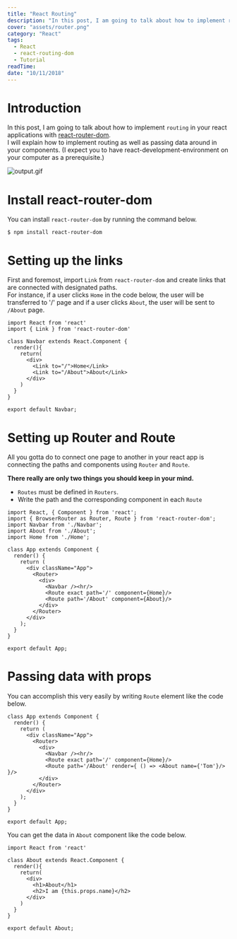 ```yaml
---
title: "React Routing"
description: "In this post, I am going to talk about how to implement routing in your react applications with react-router-dom."
cover: "assets/router.png"
category: "React"
tags:
  - React
  - react-routing-dom
  - Tutorial
readTime:
date: "10/11/2018"
---
```

# Introduction
In this post, I am going to talk about how to implement `routing` in your react applications with [react-router-dom](https://www.npmjs.com/package/react-router-dom).    
I will explain how to implement routing as well as passing data around in your components. (I expect you to have react-development-environment on your computer as a prerequisite.)

![output.gif](https://qiita-image-store.s3.amazonaws.com/0/258219/99114ff7-f968-f469-2912-44a08a0d6af1.gif)

# Install react-router-dom
 You can install `react-router-dom` by running the command below.

```console
$ npm install react-router-dom
```

# Setting up the links
 First and foremost, import `Link` from `react-router-dom` and create links that are connected with designated paths.  
 For instance, if a user clicks `Home` in the code below, the user will be transferred to '/' page and if a user clicks `About`, the user will be sent to `/About` page.

```JS
import React from 'react'
import { Link } from 'react-router-dom'

class Navbar extends React.Component {
  render(){
    return(
      <div>
        <Link to="/">Home</Link>
        <Link to="/About">About</Link>
      </div>
    )
  }
}

export default Navbar;
```

# Setting up Router and Route
 All you gotta do to connect one page to another in your react app is connecting the paths and components using `Router` and `Route`.

__There really are only two things you should keep in your mind.__

- `Routes` must be defined in `Routers`.
- Write the path and the corresponding component in each `Route`

```JS
import React, { Component } from 'react';
import { BrowserRouter as Router, Route } from 'react-router-dom';
import Navbar from './Navbar';
import About from './About';
import Home from './Home';

class App extends Component {
  render() {
    return (
      <div className="App">
        <Router>
          <div>
            <Navbar /><hr/>
            <Route exact path='/' component={Home}/>
            <Route path='/About' component={About}/>
          </div>
        </Router>
      </div>
    );
  }
}

export default App;
```

# Passing data with props
 You can accomplish this very easily by writing `Route` element like the code below.

```JS
class App extends Component {
  render() {
    return (
      <div className="App">
        <Router>
          <div>
            <Navbar /><hr/>
            <Route exact path='/' component={Home}/>
            <Route path='/About' render={ () => <About name={'Tom'}/> }/>
          </div>
        </Router>
      </div>
    );
  }
}

export default App;
```
 You can get the data in `About` component like the code below.

```JS
import React from 'react'

class About extends React.Component {
  render(){
    return(
      <div>
        <h1>About</h1>
        <h2>I am {this.props.name}</h2>
      </div>
    )
  }
}

export default About;
```
